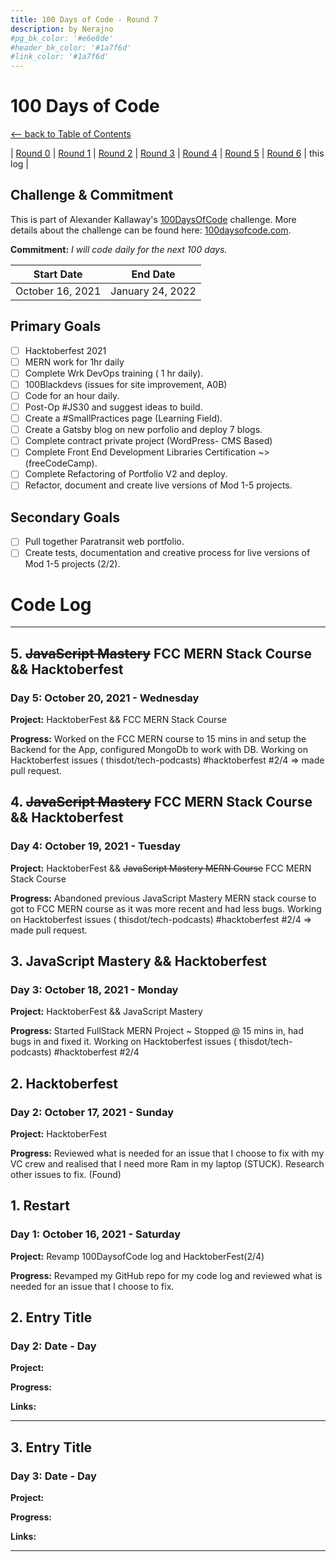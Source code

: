 ```yaml
---
title: 100 Days of Code - Round 7
description: by Nerajno
#pg_bk_color: '#e6e8de'
#header_bk_color: '#1a7f6d'
#link_color: '#1a7f6d'
---
```

<!-- markdownlint-disable MD022 MD024 MD032 MD033 -->

# 100 Days of Code
<p class="toc"><a href="./index.html">&lt;– back to Table of Contents</a></p>

| [Round 0](https://nerajno.github.io/100DaysOfCodeLog/log1.html) 
| [Round 1](https://nerajno.github.io/100DaysOfCodeLog/log2.html) 
| [Round 2](https://nerajno.github.io/100DaysOfCodeLog/log3.html) 
| [Round 3](https://nerajno.github.io/100DaysOfCodeLog/log4.html)
| [Round 4](https://nerajno.github.io/100DaysOfCodeLog/log5.html) 
| [Round 5](https://nerajno.github.io/100DaysOfCodeLog/log6.html) 
| [Round 6](https://nerajno.github.io/100DaysOfCodeLog/log7.html) 
| this log |

## Challenge & Commitment
This is part of Alexander Kallaway's [100DaysOfCode](https://github.com/Kallaway/100-days-of-code "the official repo") challenge. More details about the challenge can be found here: [100daysofcode.com](http://100daysofcode.com/ "100daysofcode.com").

**Commitment:** *I will code daily for the next 100 days.*

|  Start Date   | End Date     |
| ------------- | ------------ |
| October 16, 2021 | January 24, 2022 |

## Primary Goals
- [ ] Hacktoberfest 2021
- [ ] MERN work for 1hr daily
- [ ] Complete Wrk DevOps training ( 1 hr daily).
- [ ] 100Blackdevs (issues for site improvement, A0B)
- [ ] Code for an hour daily.
- [ ] Post-Op #JS30  and suggest ideas to build.  
- [ ] Create a #SmallPractices page (Learning Field).
- [ ] Create a Gatsby blog on new porfolio and deploy 7 blogs.
- [ ] Complete contract private project (WordPress- CMS Based)
- [ ] Complete Front End Development Libraries Certification  ~> (freeCodeCamp).
- [ ] Complete Refactoring of Portfolio V2 and deploy.
- [ ] Refactor, document and create live versions of Mod 1-5 projects.

## Secondary Goals
- [ ] Pull together Paratransit web portfolio.
- [ ] Create tests, documentation and creative process for live versions of Mod 1-5 projects (2/2).

# Code Log
---
## 5.  ~~JavaScript Mastery~~ FCC MERN Stack Course && Hacktoberfest 
### Day 5: October 20, 2021 - Wednesday

**Project:** HacktoberFest && FCC MERN Stack Course

**Progress:** Worked on the FCC MERN course to 15 mins in and setup the Backend for the App, configured MongoDb to work with DB. 
              Working on Hacktoberfest issues ( thisdot/tech-podcasts) #hacktoberfest #2/4 => made pull request.

## 4.  ~~JavaScript Mastery~~ FCC MERN Stack Course && Hacktoberfest 
### Day 4: October 19, 2021 - Tuesday

**Project:** HacktoberFest && ~~JavaScript Mastery MERN Course~~ FCC MERN Stack Course

**Progress:** Abandoned previous JavaScript Mastery MERN stack course to got to FCC MERN course as it was more recent and had less bugs.
              Working on Hacktoberfest issues ( thisdot/tech-podcasts) #hacktoberfest #2/4 => made pull request.

## 3.  JavaScript Mastery && Hacktoberfest 
### Day 3: October 18, 2021 - Monday

**Project:** HacktoberFest && JavaScript Mastery

**Progress:** Started FullStack MERN Project ~ Stopped @ 15 mins in, had bugs in and fixed it.
              Working on Hacktoberfest issues ( thisdot/tech-podcasts) #hacktoberfest #2/4

## 2. Hacktoberfest 
### Day 2: October 17, 2021 - Sunday

**Project:** HacktoberFest

**Progress:** Reviewed what is needed for an issue that I choose to fix with my VC crew and realised that I need more Ram in my laptop (STUCK).
              Research other issues to fix. (Found)

## 1. Restart
### Day 1: October 16, 2021 - Saturday

**Project:** Revamp 100DaysofCode log and HacktoberFest(2/4)

**Progress:** Revamped my GitHub repo for my code log and reviewed what is needed for an issue that I choose to fix.




## 2. Entry Title
### Day 2: Date - Day

**Project:**

**Progress:**

**Links:**

---

## 3. Entry Title
### Day 3: Date - Day

**Project:**

**Progress:**

**Links:**

---
